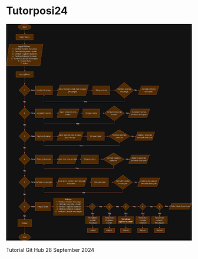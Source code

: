 # Tutorposi24

![alt text](https://github.com/Nihaya67/Tutorposi24/blob/main/Kosmate.drawio.png?raw=true)

Tutorial Git Hub 28 September 2024
